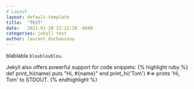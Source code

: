 ```yaml
---
# Layout
layout: default-template
title:  "TEST"
date:   2021-01-20 22:22:20 -0600
categories: jekyll test
author: laurent_duchaussoy
---
```

blablabla `bloubloublou`.

Jekyll also offers powerful support for code snippets:
{% highlight ruby %}
def print_hi(name)
  puts "Hi, #{name}"
end
print_hi('Tom')
#=> prints 'Hi, Tom' to STDOUT.
{% endhighlight %}